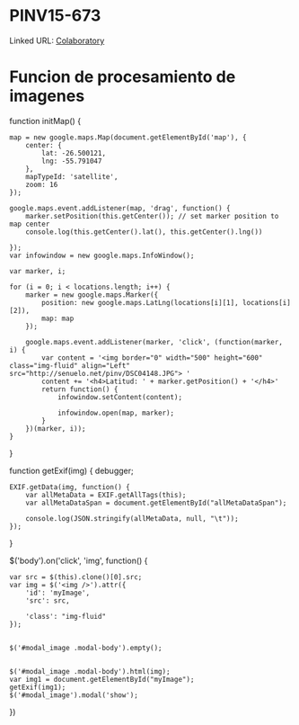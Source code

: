 # PINV15-673
Linked URL: [Colaboratory](https://research.google.com/colaboratory)

#   Funcion de procesamiento de imagenes
function initMap() {    
    
    map = new google.maps.Map(document.getElementById('map'), {
        center: {
            lat: -26.500121,
            lng: -55.791047
        },
        mapTypeId: 'satellite',
        zoom: 16
    });

    google.maps.event.addListener(map, 'drag', function() {
        marker.setPosition(this.getCenter()); // set marker position to map center
        console.log(this.getCenter().lat(), this.getCenter().lng())

    });
    var infowindow = new google.maps.InfoWindow();

    var marker, i;

    for (i = 0; i < locations.length; i++) {
        marker = new google.maps.Marker({
            position: new google.maps.LatLng(locations[i][1], locations[i][2]),
            map: map
        });

        google.maps.event.addListener(marker, 'click', (function(marker, i) {
            var content = '<img border="0" width="500" height="600" class="img-fluid" align="Left" src="http://senuelo.net/pinv/DSC04148.JPG"> '
            content += '<h4>Latitud: ' + marker.getPosition() + '</h4>'
            return function() {
                infowindow.setContent(content);

                infowindow.open(map, marker);
            }
        })(marker, i));
    }




}

function getExif(img) {
    debugger;

    EXIF.getData(img, function() {
        var allMetaData = EXIF.getAllTags(this);
        var allMetaDataSpan = document.getElementById("allMetaDataSpan");

        console.log(JSON.stringify(allMetaData, null, "\t"));
    });
}

$('body').on('click', 'img', function() {


    var src = $(this).clone()[0].src;
    var img = $('<img />').attr({
        'id': 'myImage',
        'src': src,

        'class': "img-fluid"
    });


    $('#modal_image .modal-body').empty();


    $('#modal_image .modal-body').html(img);
    var img1 = document.getElementById("myImage");
    getExif(img1);
    $('#modal_image').modal('show');

})

